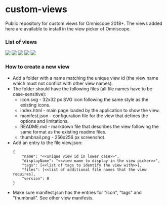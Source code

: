 # custom-views

Public repository for custom views for Omniscope 2018+.
The views added here are available to install in the view picker of Omniscope.

### List of views
[<img src="https://github.com/visokio/custom-views/raw/master/bubblechart/thumbnail.png">](bubblechart/README.md "Bubble Chart")
[<img src="https://github.com/visokio/custom-views/raw/master/calendar/thumbnail.png">](calendar/README.md "Calendar")
[<img src="https://github.com/visokio/custom-views/raw/master/francechoropleth/thumbnail.png">](francechoropleth/README.md "France Choropleth")
[<img src="https://github.com/visokio/custom-views/raw/master/kpi/thumbnail.png">](kpi/README.md "KPI")
[<img src="https://github.com/visokio/custom-views/raw/master/venndiagram/thumbnail.png">](venndiagram/README.md "Venn Diagram")

### How to create a new view

 - Add a folder with a name matching the unique view id (the view name which must not conflict with other view names).
 - The folder should have the following files (all file names have to be case-sensitive):
    * icon.svg - 32x32 px SVG icon following the same style as the existing icons.
    * index.html - main page loaded by the application to show the view.
    * manifest.json - configuration file for the view that defines the options and limitations.
    * README.md - markdown file that describes the view following the same format as the existing readme files.
    * thumbnail.png - 256x256 px screenshot.
 - Add an entry to the file view.json:
    ```
    {
        "name": "<<unique view id in lower case>>",
        "displayName": "<<view name to display in the view picker>>",
        "tags": [<<list of tags to identify the view with>>],
        "files": [<<list of additional file names that the view requires],
        "version": 0
    }
    ```
 - Make sure manifest.json has the entries for "icon", "tags" and "thumbnail". See other view manifests.